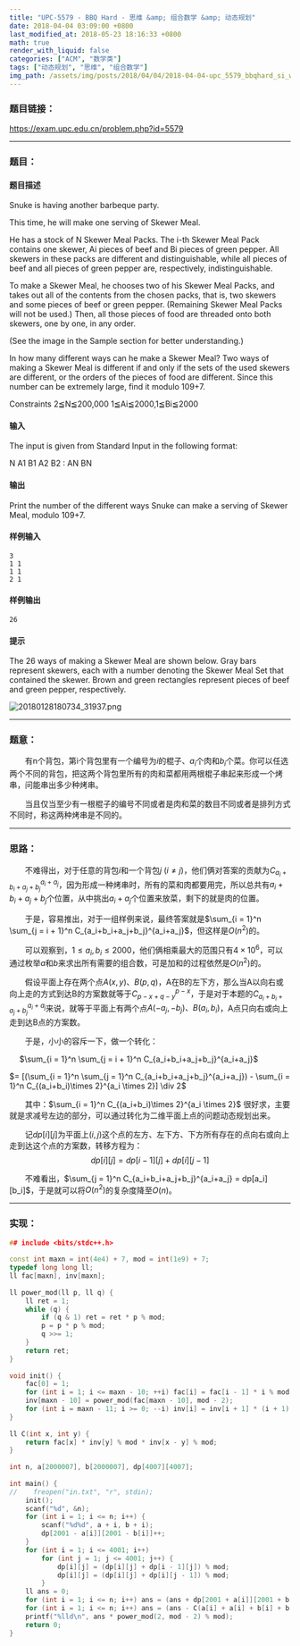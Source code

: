 ```yaml
---
title: "UPC-5579 - BBQ Hard - 思维 &amp; 组合数学 &amp; 动态规划"
date: 2018-04-04 03:09:00 +0800
last_modified_at: 2018-05-23 18:16:33 +0800
math: true
render_with_liquid: false
categories: ["ACM", "数学类"]
tags: ["动态规划", "思维", "组合数学"]
img_path: /assets/img/posts/2018/04/04/2018-04-04-upc_5579_bbqhard_si_wei_amp_zu_he_shu_xue_amp_dong_tai_gui_hua/
---
```


### 题目链接：

https://exam.upc.edu.cn/problem.php?id=5579

---
### 题目：

#### 题目描述
Snuke is having another barbeque party.

This time, he will make one serving of Skewer Meal.

He has a stock of N Skewer Meal Packs. The i-th Skewer Meal Pack contains one skewer, Ai pieces of beef and Bi pieces of green pepper. All skewers in these packs are different and distinguishable, while all pieces of beef and all pieces of green pepper are, respectively, indistinguishable.

To make a Skewer Meal, he chooses two of his Skewer Meal Packs, and takes out all of the contents from the chosen packs, that is, two skewers and some pieces of beef or green pepper. (Remaining Skewer Meal Packs will not be used.) Then, all those pieces of food are threaded onto both skewers, one by one, in any order.

(See the image in the Sample section for better understanding.)

In how many different ways can he make a Skewer Meal? Two ways of making a Skewer Meal is different if and only if the sets of the used skewers are different, or the orders of the pieces of food are different. Since this number can be extremely large, find it modulo 109+7.

Constraints
2≦N≦200,000
1≦Ai≦2000,1≦Bi≦2000
#### 输入
The input is given from Standard Input in the following format:

N
A1 B1
A2 B2
:
AN BN

#### 输出
Print the number of the different ways Snuke can make a serving of Skewer Meal, modulo 109+7.
#### 样例输入
```
3
1 1
1 1
2 1
```
#### 样例输出
```
26
```
#### 提示
The 26 ways of making a Skewer Meal are shown below. Gray bars represent skewers, each with a number denoting the Skewer Meal Set that contained the skewer. Brown and green rectangles represent pieces of beef and green pepper, respectively.

![20180128180734_31937.png][1]

---
### 题意：

&emsp;&emsp;有n个背包，第i个背包里有一个编号为$i$的棍子、$a_i$个肉和$b_i$个菜。你可以任选两个不同的背包，把这两个背包里所有的肉和菜都用两根棍子串起来形成一个烤串，问能串出多少种烤串。

&emsp;&emsp;当且仅当至少有一根棍子的编号不同或者是肉和菜的数目不同或者是排列方式不同时，称这两种烤串是不同的。

---
### 思路：

&emsp;&emsp;不难得出，对于任意的背包$i$和一个背包$j$ $(i\neq j)$，他们俩对答案的贡献为$C_{a_i+b_i+a_j+b_j}^{a_i+a_j}$，因为形成一种烤串时，所有的菜和肉都要用完，所以总共有$a_i+b_i+a_j+b_j$个位置，从中挑出$a_i+a_j$个位置来放菜，剩下的就是肉的位置。

&emsp;&emsp;于是，容易推出，对于一组样例来说，最终答案就是$\sum_{i = 1}^n \sum_{j = i + 1}^n C_{a_i+b_i+a_j+b_j}^{a_i+a_j}$，但这样是$O(n^2)$的。

&emsp;&emsp;可以观察到，$1\leq a_i,b_i \leq 2000$，他们俩相乘最大的范围只有$4\times 10^6$，可以通过枚举$a$和$b$来求出所有需要的组合数，可是加和的过程依然是$O(n^2)$的。

&emsp;&emsp;假设平面上存在两个点$A(x, y)、B(p, q)$，A在B的左下方，那么当A以向右或向上走的方式到达B的方案数就等于$C_{p-x + q - y}^{p-x}$，于是对于本题的$C_{a_i+b_i+a_j+b_j}^{a_i+a_j}$来说，就等于平面上有两个点$A(-a_j, -b_j)、B(a_i, b_i)$，A点只向右或向上走到达B点的方案数。

&emsp;&emsp;于是，小小的容斥一下，做一个转化：

&emsp;&nbsp;$\sum_{i = 1}^n \sum_{j = i + 1}^n C_{a_i+b_i+a_j+b_j}^{a_i+a_j}$

$= [(\sum_{i = 1}^n \sum_{j = 1}^n C_{a_i+b_i+a_j+b_j}^{a_i+a_j}) - \sum_{i = 1}^n C_{(a_i+b_i)\times 2}^{a_i \times 2}] \div 2$

&emsp;&emsp;其中：$\sum_{i = 1}^n C_{(a_i+b_i)\times 2}^{a_i \times 2}$ 很好求，主要就是求减号左边的部分，可以通过转化为二维平面上点的问题动态规划出来。

&emsp;&emsp;记$dp[i][j]$为平面上$(i,j)$这个点的左方、左下方、下方所有存在的点向右或向上走到达这个点的方案数，转移方程为：
$$dp[i][j] = dp[i-1][j] + dp[i][j-1]$$

&emsp;&emsp;不难看出，$\sum_{j = 1}^n C_{a_i+b_i+a_j+b_j}^{a_i+a_j} = dp[a_i][b_i]$，于是就可以将$O(n^2)$的复杂度降至$O(n)$。

---
### 实现：

```cpp
## include <bits/stdc++.h>
 
const int maxn = int(4e4) + 7, mod = int(1e9) + 7;
typedef long long ll;
ll fac[maxn], inv[maxn];
 
ll power_mod(ll p, ll q) {
    ll ret = 1;
    while (q) {
        if (q & 1) ret = ret * p % mod;
        p = p * p % mod;
        q >>= 1;
    }
    return ret;
}
 
void init() {
    fac[0] = 1;
    for (int i = 1; i <= maxn - 10; ++i) fac[i] = fac[i - 1] * i % mod;
    inv[maxn - 10] = power_mod(fac[maxn - 10], mod - 2);
    for (int i = maxn - 11; i >= 0; --i) inv[i] = inv[i + 1] * (i + 1) % mod;
}
 
ll C(int x, int y) {
    return fac[x] * inv[y] % mod * inv[x - y] % mod;
}
 
int n, a[2000007], b[2000007], dp[4007][4007];
 
int main() {
//    freopen("in.txt", "r", stdin);
    init();
    scanf("%d", &n);
    for (int i = 1; i <= n; i++) {
        scanf("%d%d", a + i, b + i);
        dp[2001 - a[i]][2001 - b[i]]++;
    }
    for (int i = 1; i <= 4001; i++)
        for (int j = 1; j <= 4001; j++) {
            dp[i][j] = (dp[i][j] + dp[i - 1][j]) % mod;
            dp[i][j] = (dp[i][j] + dp[i][j - 1]) % mod;
        }
    ll ans = 0;
    for (int i = 1; i <= n; i++) ans = (ans + dp[2001 + a[i]][2001 + b[i]]) % mod;
    for (int i = 1; i <= n; i++) ans = (ans - C(a[i] + a[i] + b[i] + b[i], a[i] + a[i]) + mod) % mod;
    printf("%lld\n", ans * power_mod(2, mod - 2) % mod);
    return 0;
}
```


  [1]: 20180128180734_31937.png